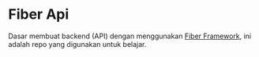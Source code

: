 # Fiber Api

Dasar membuat backend (API) dengan menggunakan [Fiber Framework](https://gofiber.io/), ini adalah repo yang digunakan untuk belajar.
